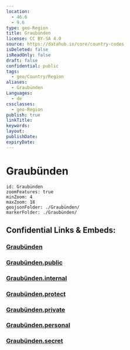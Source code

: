 ```yaml
---
location:
  - 46.6
  - 9.6
type: geo-Region
title: Graubünden
license: CC BY-SA 4.0
source: https://datahub.io/core/country-codes
isDeleted: false
isReadOnly: false
draft: false
confidential: public
tags:
  - geo/Country/Region
aliases:
  - Graubünden
Languages:
  - de
cssclasses:
  - geo-Region
publish: true
linkTitle:
keywords:
layout:
publishDate:
expiryDate:
---
```


# Graubünden

```leaflet
id: Graubünden
zoomFeatures: true 
minZoom: 4 
maxZoom: 18
geojsonFolder: ./Graubünden/
markerFolder: ./Graubünden/
```


## Confidential Links & Embeds: 

### [Graubünden](/_Standards/Earth/Continent/Europe/Europe~Central/Switzerland/Switzerland~Cantons/Graubünden.md) 

### [Graubünden.public](/_public/Earth/Continent/Europe/Europe~Central/Switzerland/Switzerland~Cantons/Graubünden.public.md) 

### [Graubünden.internal](/_internal/Earth/Continent/Europe/Europe~Central/Switzerland/Switzerland~Cantons/Graubünden.internal.md) 

### [Graubünden.protect](/_protect/Earth/Continent/Europe/Europe~Central/Switzerland/Switzerland~Cantons/Graubünden.protect.md) 

### [Graubünden.private](/_private/Earth/Continent/Europe/Europe~Central/Switzerland/Switzerland~Cantons/Graubünden.private.md) 

### [Graubünden.personal](/_personal/Earth/Continent/Europe/Europe~Central/Switzerland/Switzerland~Cantons/Graubünden.personal.md) 

### [Graubünden.secret](/_secret/Earth/Continent/Europe/Europe~Central/Switzerland/Switzerland~Cantons/Graubünden.secret.md)

